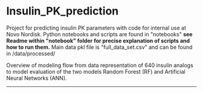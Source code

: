 Insulin_PK_prediction
==============================

Project for predicting insulin PK parameters with code for internal use at Novo Nordisk. 
Python notebooks and scripts are found in "notebooks" **see Readme within "notebook" folder for precise explanation of scripts and how to run them.** 
Main data pkl file is "full_data_set.csv" and can be found in /data/processed/

Overview of modeling flow from data representation of 640 insulin analogs to model evaluation of the two models Random Forest (RF) and Artificial Neural Networks (ANN).

--------
